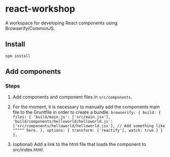 react-workshop
==============

A workspace for developing React components using Browserify/CommonJS.

## Install

```
npm install
```

## Add components

### Steps
1. Add components and component files in `src/components`.

2. For the moment, it is necessary to manually add the components main file to the Gruntfile in order to create a bundle.
		```
		browserify: {
			build: {
				files: {
					'build/main.js': ['src/main.jsx'],
					'build/components/helloworld/helloworld.js': ['src/components/helloworld/helloworld.jsx'],
					// Add something like ^^^^^ here.
				},
				options: {
					transform: ['reactify'],
					watch: true
				}
			}
		},
		```

3. (optional) Add a link to the html file that loads the component to src/index.html.

